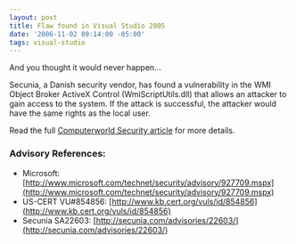 ```yaml
---
layout: post
title: Flaw found in Visual Studio 2005
date: '2006-11-02 09:14:00 -05:00'
tags: visual-studio
---
```


And you thought it would never happen...

Secunia, a Danish security vendor, has found a vulnerability in the WMI Object Broker ActiveX Control (WmiScriptUtils.dll) that allows an attacker to gain access to the system. If the attack is successful, the attacker would have the same rights as the local user.

Read the full [Computerworld Security article](http://www.computerworld.com/action/article.do?command=viewArticleBasic&articleId=9004666&intsrc=article_more_side) for more details.

### Advisory References:  

* Microsoft: [http://www.microsoft.com/technet/security/advisory/927709.mspx](http://www.microsoft.com/technet/security/advisory/927709.mspx)  
* US-CERT VU#854856: [http://www.kb.cert.org/vuls/id/854856](http://www.kb.cert.org/vuls/id/854856)  
* Secunia SA22603: [http://secunia.com/advisories/22603/](http://secunia.com/advisories/22603/)
